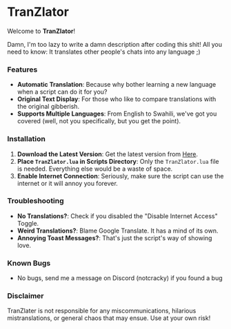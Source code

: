 # TranZlator
Welcome to **TranZlator**!

Damn, I'm too lazy to write a damn description after coding this shit!
All you need to know: It translates other people's chats into any language ;)

### Features
- **Automatic Translation**: Because why bother learning a new language when a script can do it for you?
- **Original Text Display**: For those who like to compare translations with the original gibberish.
- **Supports Multiple Languages**: From English to Swahili, we've got you covered (well, not you specifically, but you get the point).

### Installation
1. **Download the Latest Version**: Get the latest version from [Here](https://github.com/Cracky0001/Stand-TranZlator/releases/latest).
2. **Place `TranZlator.lua` in Scripts Directory**: Only the `TranZlator.lua` file is needed. Everything else would be a waste of space.
4. **Enable Internet Connection**: Seriously, make sure the script can use the internet or it will annoy you forever.

### Troubleshooting
- **No Translations?**: Check if you disabled the "Disable Internet Access" Toggle.
- **Weird Translations?**: Blame Google Translate. It has a mind of its own.
- **Annoying Toast Messages?**: That's just the script's way of showing love.

### Known Bugs
- No bugs, send me a message on Discord (notcracky) if you found a bug

### Disclaimer
TranZlater is not responsible for any miscommunications, hilarious mistranslations, or general chaos that may ensue. Use at your own risk!
